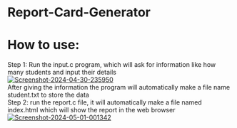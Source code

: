 # Report-Card-Generator
<h1>How to use:</h1>
Step 1: Run the input.c program, which will ask for information like how many students and input their details
<br>
<a href='https://postimg.cc/v1rsfFLX' target='_blank'><img src='https://i.postimg.cc/v1rsfFLX/Screenshot-2024-04-30-235950.png' border='0' alt='Screenshot-2024-04-30-235950'/></a>
<br>
After giving the information the program will automatically make a file name student.txt to store the data
<br>
Step 2: run the report.c file, it will automatically make a file named index.html which will show the report in the web browser
<br>
<a href="https://ibb.co/ZWNZ25M"><img src="https://i.ibb.co/WgsTVZ2/Screenshot-2024-05-01-001342.png" alt="Screenshot-2024-05-01-001342" border="0"></a>
